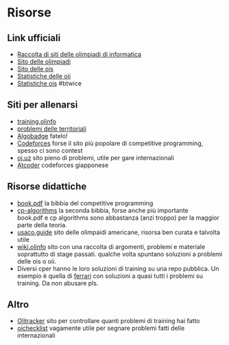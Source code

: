 # Risorse

## Link ufficiali
- [Raccolta di siti delle olimpiadi di informatica](https://olinfo.it/)
- [Sito delle olimpiadi](https://www.olimpiadi-informatica.it/)
- [Sito delle ois](https://sites.google.com/aldini.istruzioneer.it/olimpiadi-informatica-squadre/homepage?pli=1)
- [Statistiche delle oii](https://stats.olinfo.it/)
- [Statistiche ois](https://squadre.olinfo.it/) #btwice

## Siti per allenarsi
- [training.olinfo](https://training.olinfo.it)
- [problemi delle territoriali](https://territoriali.olinfo.it/)
- [Algobadge](https://algobadge.olinfo.it/) fatelo!
- [Codeforces](https://codeforces.com) forse il sito più popolare di competitive programming, spesso ci sono contest
- [oj.uz](https://oj.uz) sito pieno di problemi, utile per gare internazionali
- [Atcoder](https://atcoder.jp/) codeforces giapponese

## Risorse didattiche
- [book.pdf](https://cses.fi/book/book.pdf) la bibbia del competitive programming
- [cp-algorithms](https://cp-algorithms.com/) la seconda bibbia, forse anche più importante    
book.pdf e cp algorithms sono abbastanza (anzi troppo) per la maggior parte della teoria. 
- [usaco.guide](https://usaco.guide/) sito delle olimpaidi americane, risorsa ben curata e talvolta utile
- [wiki.olinfo](https://wiki.olinfo.it) sito con una raccolta di argomenti, problemi e materiale soprattutto di stage passati. qualche volta spuntano soluzioni a problemi delle ois o oii.
- Diversi cper hanno le loro soluzioni di training su una repo pubblica. Un esempio è quella di [ferrari](https://github.com/lorenzo-ferrari/olinfo) con soluzioni a quasi tutti i problemi su training. Da non abusare pls.

## Altro
- [Olitracker](https://olitracker.x0k.it) sito per controllare quanti problemi di training hai fatto
- [oichecklist](https://oichecklist.pythonanywhere.com/) vagamente utile per segnare problemi fatti delle internazionali